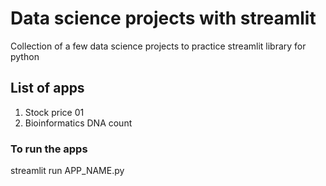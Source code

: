 # Data science projects with streamlit

Collection of a few data science projects to practice streamlit library for python

## List of apps

1. Stock price 01
2. Bioinformatics DNA count

### To run the apps

streamlit run APP_NAME.py